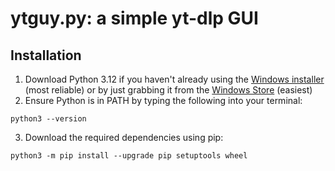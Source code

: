 # ytguy.py: a simple yt-dlp GUI

## Installation

1. Download Python 3.12 if you haven't already using the [Windows installer](https://www.python.org/downloads/) (most reliable) or by just grabbing it from the [Windows Store](https://apps.microsoft.com/detail/9NCVDN91XZQP?hl=en-mt&gl=MT) (easiest)
2. Ensure Python is in PATH by typing the following into your terminal:

```
python3 --version
```

3. Download the required dependencies using pip:

```
python3 -m pip install --upgrade pip setuptools wheel
```
